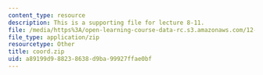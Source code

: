 ```yaml
---
content_type: resource
description: This is a supporting file for lecture 8-11.
file: /media/https%3A/open-learning-course-data-rc.s3.amazonaws.com/12-010-computational-methods-of-scientific-programming-fall-2011/a89199d988238638d9ba99927ffae0bf_coord.zip
file_type: application/zip
resourcetype: Other
title: coord.zip
uid: a89199d9-8823-8638-d9ba-99927ffae0bf
---
```


